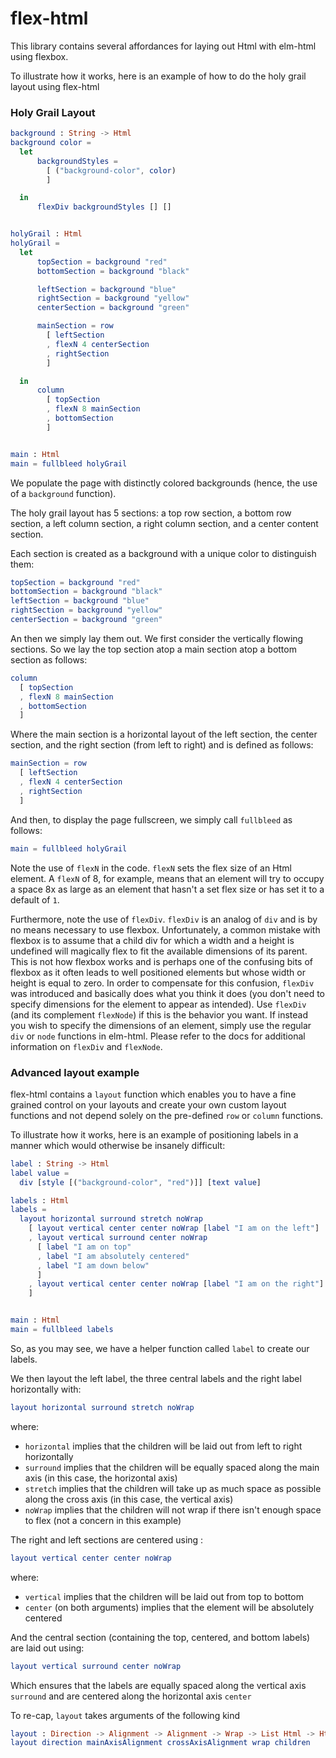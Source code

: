 # flex-html
This library contains several affordances for laying out Html with elm-html using flexbox.

To illustrate how it works, here is an example of how to do the holy grail layout using flex-html

### Holy Grail Layout

```elm
background : String -> Html
background color =
  let
      backgroundStyles =
        [ ("background-color", color)
        ]

  in
      flexDiv backgroundStyles [] []


holyGrail : Html
holyGrail =
  let
      topSection = background "red"
      bottomSection = background "black"

      leftSection = background "blue"
      rightSection = background "yellow"
      centerSection = background "green"

      mainSection = row
        [ leftSection
        , flexN 4 centerSection
        , rightSection
        ]

  in
      column
        [ topSection
        , flexN 8 mainSection
        , bottomSection
        ]


main : Html
main = fullbleed holyGrail
```

We populate the page with distinctly colored backgrounds (hence, the use of a `background` function).

The holy grail layout has 5 sections: a top row section, a bottom row section, a left column section, a right column section, and a center content section.

Each section is created as a background with a unique color to distinguish them:

```elm
topSection = background "red"
bottomSection = background "black"
leftSection = background "blue"
rightSection = background "yellow"
centerSection = background "green"
```

An then we simply lay them out. We first consider the vertically flowing sections. So we lay the top section atop a main section atop a bottom section as follows: 

```elm
column
  [ topSection
  , flexN 8 mainSection
  , bottomSection
  ]
```

Where the main section is a horizontal layout of the left section, the center section, and the right section (from left to right) and is defined as follows:

```elm
mainSection = row
  [ leftSection
  , flexN 4 centerSection
  , rightSection
  ]
```

And then, to display the page fullscreen, we simply call `fullbleed` as follows:

```elm
main = fullbleed holyGrail
```

Note the use of `flexN` in the code. `flexN` sets the flex size of an Html element. A `flexN` of 8, for example, means that an element will try to occupy a space 8x as large as an element that hasn't a set flex size or has set it to a default of `1`. 

Furthermore, note the use of `flexDiv`. `flexDiv` is an analog of `div` and is by no means necessary to use flexbox. Unfortunately, a common mistake with flexbox is to assume that a child div for which a width and a height is undefined will magically flex to fit the available dimensions of its parent. This is not how flexbox works and is perhaps one of the confusing bits of flexbox as it often leads to well positioned elements but whose width or height is equal to zero. In order to compensate for this confusion, `flexDiv` was introduced and basically does what you think it does (you don't need to specify dimensions for the element to appear as intended). Use `flexDiv` (and its complement `flexNode`) if this is the behavior you want. If instead you wish to specify the dimensions of an element, simply use the regular `div` or `node` functions in elm-html. Please refer to the docs for additional information on `flexDiv` and `flexNode`.

### Advanced layout example

flex-html contains a `layout` function which enables you to have a fine grained control on your layouts and create your own custom layout functions and not depend solely on the pre-defined `row` or `column` functions.

To illustrate how it works, here is an example of positioning labels in a manner which would otherwise be insanely difficult:

```elm
label : String -> Html
label value =
  div [style [("background-color", "red")]] [text value]

labels : Html
labels =
  layout horizontal surround stretch noWrap
    [ layout vertical center center noWrap [label "I am on the left"]
    , layout vertical surround center noWrap
      [ label "I am on top"
      , label "I am absolutely centered"
      , label "I am down below"
      ]
    , layout vertical center center noWrap [label "I am on the right"]
    ]


main : Html
main = fullbleed labels
```

So, as you may see, we have a helper function called `label` to create our labels. 

We then layout the left label, the three central labels and the right label horizontally with:

```elm
layout horizontal surround stretch noWrap
```
where:
* `horizontal` implies that the children will be laid out from left to right horizontally
* `surround` implies that the children will be equally spaced along the main axis (in this case, the horizontal axis)
* `stretch` implies that the children will take up as much space as possible along the cross axis (in this case, the vertical axis)
* `noWrap` implies that the children will not wrap if there isn't enough space to flex (not a concern in this example)


The right and left sections are centered using :

```elm
layout vertical center center noWrap
```
where:
* `vertical` implies that the children will be laid out from top to bottom
* `center` (on both arguments) implies that the element will be absolutely centered


And the central section (containing the top, centered, and bottom labels) are laid out using:

```elm
layout vertical surround center noWrap
```
Which ensures that the labels are equally spaced along the vertical axis `surround` and are centered along the horizontal axis `center`

To re-cap, `layout` takes arguments of the following kind
```elm
layout : Direction -> Alignment -> Alignment -> Wrap -> List Html -> Html
layout direction mainAxisAlignment crossAxisAlignment wrap children
```

